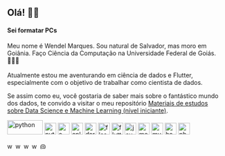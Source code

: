 <h2 align="left">Olá! 👋🏾 </h2>
<h4>Sei formatar PCs</h4>
<p>Meu nome é Wendel Marques. Sou natural de Salvador, mas moro em Goiânia. Faço Ciência da Computação na Universidade Federal de Goiás. 👨🏾‍💻 <br>
<br>Atualmente estou me aventurando em ciência de dados e Flutter, especialmente com o objetivo de trabalhar como cientista de dados. <br>
</p>
  
<p>
Se assim como eu, você gostaria de saber mais sobre o fantástico mundo dos dados, te convido a visitar o meu repositório 
<a href="https://github.com/WendelMarques/materiais-de-estudos-sobre-data-science-deep-machine-learning/">Materiais de estudos sobre Data Science e Machine Learning (nível iniciante)</a>.</p>

<p align="left">
  <img src="https://upload.wikimedia.org/wikipedia/commons/thumb/e/ed/Pandas_logo.svg/512px-Pandas_logo.svg.png" alt="python" width="81.92" height="33.12"/>
  <img src="https://devicons.github.io/devicon/devicon.git/icons/python/python-original.svg" alt="python" width="27" height="27"/>
  <img src="https://devicons.github.io/devicon/devicon.git/icons/c/c-original.svg" alt="c" width="27" height="27"/> 
  <img src="https://devicons.github.io/devicon/devicon.git/icons/cplusplus/cplusplus-original.svg" alt="cplusplus" width="27" height="27"/> 
  <img src="https://www.vectorlogo.zone/logos/dartlang/dartlang-icon.svg" alt="dart" width="27" height="27"/> <img src="https://www.vectorlogo.zone/logos/pocoo_flask/pocoo_flask-icon.svg" alt="flask" width="27" height="27"/> <img src="https://www.vectorlogo.zone/logos/flutterio/flutterio-icon.svg" alt="flutter" width="27" height="27"/> 
  <img src="https://devicons.github.io/devicon/devicon.git/icons/java/java-original-wordmark.svg" alt="java" width="27" height="27"/> 
  <img src="https://devicons.github.io/devicon/devicon.git/icons/mongodb/mongodb-original-wordmark.svg" alt="mongodb" width="27" height="27"/> 
  <img src="https://devicons.github.io/devicon/devicon.git/icons/mysql/mysql-original-wordmark.svg" alt="mysql" width="27" height="27"/>   
  <img src="https://www.vectorlogo.zone/logos/apache_hadoop/apache_hadoop-icon.svg" alt="hadoop" width="27" height="27"/> 
  <img src="https://devicons.github.io/devicon/devicon.git/icons/photoshop/photoshop-plain.svg" alt="photoshop" width="27" height="27"/>   

  </p>

<p align="left">
<a href="https://twitter.com/wwwendel_" target="blank"><img align="center" src="https://cdn.jsdelivr.net/npm/simple-icons@3.0.1/icons/twitter.svg" alt="wwwendel_" height="15" width="15" /></a>
<a href="https://linkedin.com/in/wendelmarques" target="blank"><img align="center" src="https://cdn.jsdelivr.net/npm/simple-icons@3.0.1/icons/linkedin.svg" alt="wendelmarques" height="15" width="15" /></a>
<a href="https://kaggle.com/wendelmarques" target="blank"><img align="center" src="https://cdn.jsdelivr.net/npm/simple-icons@3.0.1/icons/kaggle.svg" alt="wendelmarques" height="15" width="15" /></a>
<a href="https://instagram.com/wwwendel" target="blank"><img align="center" src="https://cdn.jsdelivr.net/npm/simple-icons@3.0.1/icons/instagram.svg" alt="wwwendel" height="15" width="15" /></a>
<a href="https://medium.com/@wendelmarquesjs" target="blank"><img align="center" src="https://cdn.jsdelivr.net/npm/simple-icons@3.0.1/icons/medium.svg" alt="@wendelmarquesjs" height="15" width="15" /></a>
</p>

